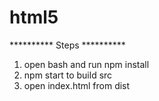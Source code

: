 # html5

********** Steps **********
1. open bash and run npm install
2. npm start to build src
3. open index.html from dist
